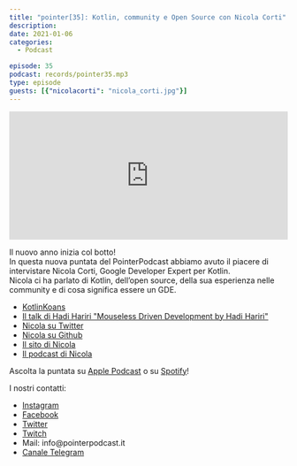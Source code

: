 ```yaml
---
title: "pointer[35]: Kotlin, community e Open Source con Nicola Corti"
description:
date: 2021-01-06
categories:
  - Podcast

episode: 35
podcast: records/pointer35.mp3
type: episode
guests: [{"nicolacorti": "nicola_corti.jpg"}]
---
```


<p><iframe src="https://open.spotify.com/embed-podcast/episode/23SVjWVwmrL8liLI9ktGMm" allowtransparency="true" allow="encrypted-media" width="100%" height="232" frameborder="0"></iframe></p>

<!-- wp:paragraph -->
<p>Il nuovo anno inizia col botto!<br>In questa nuova puntata del PointerPodcast abbiamo avuto il piacere di intervistare Nicola Corti, Google Developer Expert per Kotlin.<br>Nicola ci ha parlato di Kotlin, dell’open source, della sua esperienza nelle community e di cosa significa essere un GDE.</p>
<!-- /wp:paragraph -->

<!-- wp:list -->
<ul><li><a href="https://kotlinlang.org/docs/koans.html">KotlinKoans</a> </li><li><a href="https://www.youtube.com/watch?v=UH6YVv9js3s">Il talk di Hadi Hariri "Mouseless Driven Development by Hadi Hariri"</a></li><li><a href="https://twitter.com/cortinico">Nicola su Twitter</a></li><li><a href="https://github.com/cortinico">Nicola su Github</a></li><li><a href="https://ncorti.com">Il sito di Nicola</a></li><li><a href="https://thebakery.dev">Il podcast di Nicola</a></li></ul>
<!-- /wp:list -->

<!-- wp:paragraph -->
<p>Ascolta la puntata su <a href="https://podcasts.apple.com/it/podcast/pointerpodcast/id1465505870">Apple Podcast</a> o su <a href="https://open.spotify.com/show/3XmDzcZv4rCIx1VpWrbrkh">Spotify</a>!</p>
<!-- /wp:paragraph -->

<!-- wp:paragraph -->
<p>I nostri contatti:</p>
<!-- /wp:paragraph -->

<!-- wp:list -->
<ul><li><a href="https://www.instagram.com/pointerpodcast/">Instagram</a></li><li><a href="https://www.facebook.com/pointerPodcast/">Facebook</a></li><li><a href="https://twitter.com/PointerPodcast">Twitter</a></li><li><a href="https://www.twitch.tv/pointerpodcast">Twitch</a></li><li>Mail: info@pointerpodcast.it</li><li><a href="https://t.me/PointerPodcast">Canale Telegram</a></li></ul>
<!-- /wp:list -->